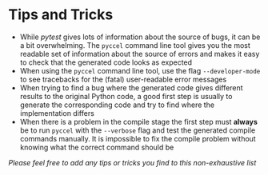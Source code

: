 # Tips and Tricks

-   While _pytest_ gives lots of information about the source of bugs, it can be a bit overwhelming. The `pyccel` command line tool gives you the most readable set of information about the source of errors and makes it easy to check that the generated code looks as expected
-   When using the `pyccel` command line tool, use the flag `--developer-mode` to see tracebacks for the (fatal) user-readable error messages
-   When trying to find a bug where the generated code gives different results to the original Python code, a good first step is usually to generate the corresponding code and try to find where the implementation differs
-   When there is a problem in the compile stage the first step must **always** be to run `pyccel` with the `--verbose` flag and test the generated compile commands manually. It is impossible to fix the compile problem without knowing what the correct command should be

_Please feel free to add any tips or tricks you find to this non-exhaustive list_
